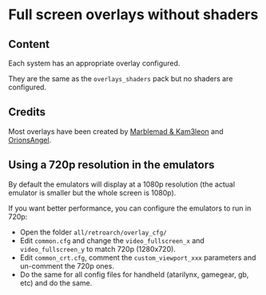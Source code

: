 # Full screen overlays without shaders

## Content

Each system has an appropriate overlay configured.

They are the same as the `overlays_shaders` pack but no shaders are configured.

## Credits

Most overlays have been created by [Marblemad & Kam3leon](https://screenscraper.fr/forumsujet.php?frub=43&fsuj=182) and [OrionsAngel](https://www.youtube.com/channel/UCG1g7PE9yzd4MboQQa9OYWA).

## Using a 720p resolution in the emulators

By default the emulators will display at a 1080p resolution (the actual emulator is smaller but the whole screen is 1080p).

If you want better performance, you can configure the emulators to run in 720p:

- Open the folder `all/retroarch/overlay_cfg/`
- Edit `common.cfg` and change the `video_fullscreen_x` and `video_fullscreen_y` to match 720p (1280x720).
- Edit `common_crt.cfg`, comment the `custom_viewport_xxx` parameters and un-comment the 720p ones.
- Do the same for all config files for handheld (atarilynx, gamegear, gb, etc) and do the same.
